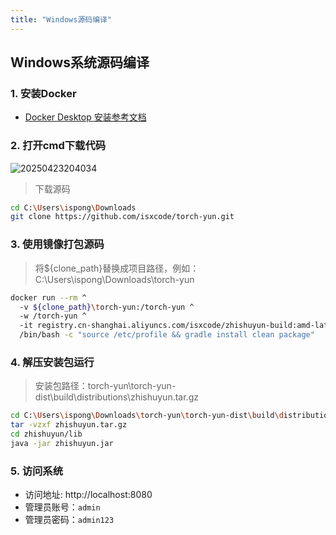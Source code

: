 ```yaml
---
title: "Windows源码编译"
---
```


## Windows系统源码编译

### 1. 安装Docker

- [Docker Desktop 安装参考文档](https://docs.docker.com/desktop/setup/install/windows-install/)

### 2. 打开cmd下载代码

![20250423204034](https://img.isxcode.com/picgo/20250423204034.png)

> 下载源码

```bash
cd C:\Users\ispong\Downloads
git clone https://github.com/isxcode/torch-yun.git
```

### 3. 使用镜像打包源码

> 将${clone_path}替换成项目路径，例如：C:\Users\ispong\Downloads\torch-yun

```bash
docker run --rm ^
  -v ${clone_path}\torch-yun:/torch-yun ^
  -w /torch-yun ^
  -it registry.cn-shanghai.aliyuncs.com/isxcode/zhishuyun-build:amd-latest ^
  /bin/bash -c "source /etc/profile && gradle install clean package"
```

### 4. 解压安装包运行

> 安装包路径：torch-yun\torch-yun-dist\build\distributions\zhishuyun.tar.gz

```bash
cd C:\Users\ispong\Downloads\torch-yun\torch-yun-dist\build\distributions
tar -vzxf zhishuyun.tar.gz
cd zhishuyun/lib
java -jar zhishuyun.jar
```

### 5. 访问系统

- 访问地址: http://localhost:8080 
- 管理员账号：`admin` 
- 管理员密码：`admin123`